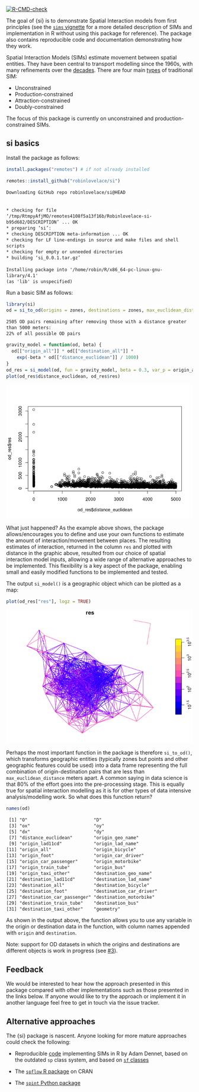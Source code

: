 <!-- badges: start -->

[![R-CMD-check](https://github.com/robinlovelace/si/workflows/R-CMD-check/badge.svg)](https://github.com/robinlovelace/si/actions)
<!-- badges: end -->

The goal of {si} is to demonstrate Spatial Interaction models from first
principles (see the [`sims`
vignette](https://robinlovelace.github.io/si/articles/sims.html) for a
more detailed description of SIMs and implementation in R without using
this package for reference). The package also contains reproducible code
and documentation demonstrating how they work.

Spatial Interaction Models (SIMs) estimate movement between spatial
entities. They have been central to transport modelling since the 1960s,
with many refinements over the
[decades](https://www.researchgate.net/publication/284345182_Forecasting_urban_travel_Past_present_and_future).
There are four main
[types](https://doi.org/10.1016/j.jtrangeo.2015.12.008) of traditional
SIM:

-   Unconstrained
-   Production-constrained
-   Attraction-constrained
-   Doubly-constrained

The focus of this package is currently on unconstrained and
production-constrained SIMs.

<!-- # Implementations in other languages -->

## si basics

Install the package as follows:

``` r
install.packages("remotes") # if not already installed
```

``` r
remotes::install_github("robinlovelace/si")
```

    Downloading GitHub repo robinlovelace/si@HEAD


    * checking for file ‘/tmp/RtmpyAfjMO/remotes4108f5a13f16b/Robinlovelace-si-b95d682/DESCRIPTION’ ... OK
    * preparing ‘si’:
    * checking DESCRIPTION meta-information ... OK
    * checking for LF line-endings in source and make files and shell scripts
    * checking for empty or unneeded directories
    * building ‘si_0.0.1.tar.gz’

    Installing package into '/home/robin/R/x86_64-pc-linux-gnu-library/4.1'
    (as 'lib' is unspecified)

Run a basic SIM as follows:

``` r
library(si)
od = si_to_od(origins = zones, destinations = zones, max_euclidean_distance = 5000)
```

    2505 OD pairs remaining after removing those with a distance greater than 5000 meters:
    22% of all possible OD pairs

``` r
gravity_model = function(od, beta) {
  od[["origin_all"]] * od[["destination_all"]] *
    exp(-beta * od[["distance_euclidean"]] / 1000)
} 
od_res = si_model(od, fun = gravity_model, beta = 0.3, var_p = origin_all)
plot(od_res$distance_euclidean, od_res$res)
```

![](man/figures/README-distance-1.png)

What just happened? As the example above shows, the package
allows/encourages you to define and use your own functions to estimate
the amount of interaction/movement between places. The resulting
estimates of interaction, returned in the column `res` and plotted with
distance in the graphic above, resulted from our choice of spatial
interaction model inputs, allowing a wide range of alternative
approaches to be implemented. This flexibility is a key aspect of the
package, enabling small and easily modified functions to be implemented
and tested.

The output `si_model()` is a geographic object which can be plotted as a
map:

``` r
plot(od_res["res"], logz = TRUE)
```

![](man/figures/README-map-1.png)

Perhaps the most important function in the package is therefore
`si_to_od()`, which transforms geographic entities (typically zones but
points and other geographic features could be used) into a data frame
representing the full combination of origin-destination pairs that are
less than `max_euclidean_distance` meters apart. A common saying in data
science is that 80% of the effort goes into the pre-processing stage.
This is equally true for spatial interaction modelling as it is for
other types of data intensive analysis/modelling work. So what does this
function return?

``` r
names(od)
```

     [1] "O"                         "D"                        
     [3] "ox"                        "oy"                       
     [5] "dx"                        "dy"                       
     [7] "distance_euclidean"        "origin_geo_name"          
     [9] "origin_lad11cd"            "origin_lad_name"          
    [11] "origin_all"                "origin_bicycle"           
    [13] "origin_foot"               "origin_car_driver"        
    [15] "origin_car_passenger"      "origin_motorbike"         
    [17] "origin_train_tube"         "origin_bus"               
    [19] "origin_taxi_other"         "destination_geo_name"     
    [21] "destination_lad11cd"       "destination_lad_name"     
    [23] "destination_all"           "destination_bicycle"      
    [25] "destination_foot"          "destination_car_driver"   
    [27] "destination_car_passenger" "destination_motorbike"    
    [29] "destination_train_tube"    "destination_bus"          
    [31] "destination_taxi_other"    "geometry"                 

As shown in the output above, the function allows you to use any
variable in the origin or destination data in the function, with column
names appended with `origin` and `destination`.

Note: support for OD datasets in which the origins and destinations are
different objects is work in progress (see
[\#3](https://github.com/Robinlovelace/si/issues/3)).

## Feedback

We would be interested to hear how the approach presented in this
package compared with other implementations such as those presented in
the links below. If anyone would like to try the approach or implement
it in another language feel free to get in touch via the issue tracker.

## Alternative approaches

The {si} package is nascent. Anyone looking for more mature approaches
could check the following:

-   Reproducible [code](https://rpubs.com/adam_dennett/257231)
    implementing SIMs in R by Adam Dennet, based on the outdated `sp`
    class system, and based on [`sf`
    classes](https://github.com/adamdennett/LondonSchoolsSIM/blob/main/Schools.Rmd)

-   The [`spflow` R package](https://github.com/LukeCe/spflow) on CRAN

-   The [`spint` Python
    package](https://spint.readthedocs.io/en/latest/)
